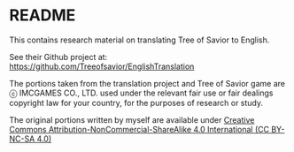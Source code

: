 # README

This contains research material on translating Tree of Savior to English. 

See their Github project at: https://github.com/Treeofsavior/EnglishTranslation

The portions taken from the translation project and Tree of Savior game are ⓒ IMCGAMES CO., LTD.  used under the relevant fair use or fair dealings copyright law for your country, for the purposes of research or study.

The original portions written by myself are available under [Creative Commons Attribution-NonCommercial-ShareAlike 4.0 International (CC BY-NC-SA 4.0)](http://creativecommons.org/licenses/by-nc-sa/4.0/)
